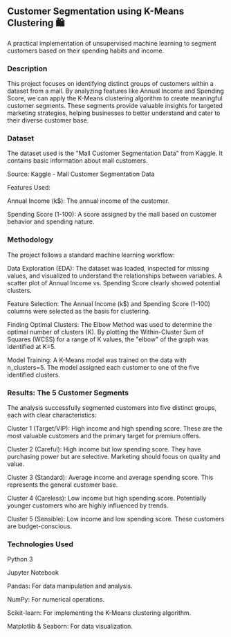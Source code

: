 ## Customer Segmentation using K-Means Clustering 🛍️
A practical implementation of unsupervised machine learning to segment customers based on their spending habits and income.

### Description
This project focuses on identifying distinct groups of customers within a dataset from a mall. By analyzing features like Annual Income and Spending Score, we can apply the K-Means clustering algorithm to create meaningful customer segments. These segments provide valuable insights for targeted marketing strategies, helping businesses to better understand and cater to their diverse customer base.

### Dataset
The dataset used is the "Mall Customer Segmentation Data" from Kaggle. It contains basic information about mall customers.

Source: Kaggle - Mall Customer Segmentation Data

Features Used:

Annual Income (k$): The annual income of the customer.

Spending Score (1-100): A score assigned by the mall based on customer behavior and spending nature.

### Methodology
The project follows a standard machine learning workflow:

Data Exploration (EDA): The dataset was loaded, inspected for missing values, and visualized to understand the relationships between variables. A scatter plot of Annual Income vs. Spending Score clearly showed potential clusters.

Feature Selection: The Annual Income (k$) and Spending Score (1-100) columns were selected as the basis for clustering.

Finding Optimal Clusters: The Elbow Method was used to determine the optimal number of clusters (K). By plotting the Within-Cluster Sum of Squares (WCSS) for a range of K values, the "elbow" of the graph was identified at K=5.

Model Training: A K-Means model was trained on the data with n_clusters=5. The model assigned each customer to one of the five identified clusters.

### Results: The 5 Customer Segments
The analysis successfully segmented customers into five distinct groups, each with clear characteristics:

Cluster 1 (Target/VIP): High income and high spending score. These are the most valuable customers and the primary target for premium offers.

Cluster 2 (Careful): High income but low spending score. They have purchasing power but are selective. Marketing should focus on quality and value.

Cluster 3 (Standard): Average income and average spending score. This represents the general customer base.

Cluster 4 (Careless): Low income but high spending score. Potentially younger customers who are highly influenced by trends.

Cluster 5 (Sensible): Low income and low spending score. These customers are budget-conscious.

### Technologies Used
Python 3

Jupyter Notebook

Pandas: For data manipulation and analysis.

NumPy: For numerical operations.

Scikit-learn: For implementing the K-Means clustering algorithm.

Matplotlib & Seaborn: For data visualization.

